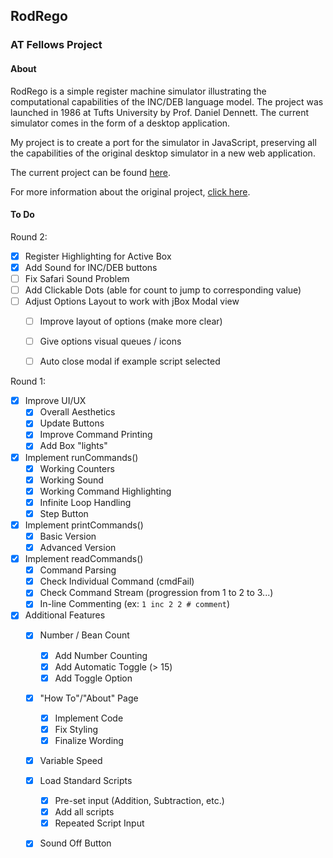 ## RodRego
### AT Fellows Project

#### About

RodRego is a simple register machine simulator illustrating the computational capabilities of the INC/DEB language model. The project was launched in 1986 at Tufts University by Prof. Daniel Dennett. The current simulator comes in the form of a desktop application. 

My project is to create a port for the simulator in JavaScript, preserving all the capabilities of the original desktop simulator in a new web application.

The current project can be found [here](http://ben-tanen.github.io/RodRego/).

For more information about the original project, [click here](http://sites.tufts.edu/rodrego/).

#### To Do

Round 2:
- [x] Register Highlighting for Active Box
- [x] Add Sound for INC/DEB buttons
- [ ] Fix Safari Sound Problem
- [ ] Add Clickable Dots (able for count to jump to corresponding value)
- [ ] Adjust Options Layout to work with jBox Modal view
	- [ ] Improve layout of options (make more clear)
	- [ ] Give options visual queues / icons
	- [ ] Auto close modal if example script selected



Round 1:
- [x] Improve UI/UX
	- [x] Overall Aesthetics 
	- [x] Update Buttons
	- [x] Improve Command Printing
	- [x] Add Box "lights"
- [x] Implement runCommands()
	- [x] Working Counters
	- [x] Working Sound
	- [x] Working Command Highlighting
	- [x] Infinite Loop Handling
	- [x] Step Button
- [x] Implement printCommands()
	- [x] Basic Version
	- [x] Advanced Version
- [x] Implement readCommands()
	- [x] Command Parsing
	- [x] Check Individual Command (cmdFail)
	- [x] Check Command Stream (progression from 1 to 2 to 3...)
	- [x] In-line Commenting (ex: `1 inc 2 2 # comment`)
- [x] Additional Features
	- [x] Number / Bean Count
		- [x] Add Number Counting
		- [x] Add Automatic Toggle (> 15)
		- [x] Add Toggle Option
	- [x] "How To"/"About" Page
		- [x] Implement Code
		- [x] Fix Styling
		- [x] Finalize Wording
	- [x] Variable Speed
	- [x] Load Standard Scripts
		- [x] Pre-set input (Addition, Subtraction, etc.)
		- [x] Add all scripts 
		- [x] Repeated Script Input
	- [x] Sound Off Button


